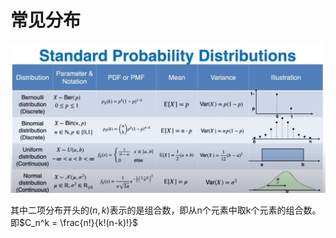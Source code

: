 # 常见分布

![alt text](_attachments/常见分布/image.png)

其中二项分布开头的$(n,k)$表示的是组合数，即从n个元素中取k个元素的组合数。即$C_n^k = \frac{n!}{k!(n-k)!}$